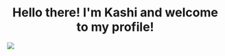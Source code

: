 <h1 style="text-align: center;">Hello there! I'm Kashi and welcome to my profile!</h1>
<img src=/assets/pfp.png align=center>
